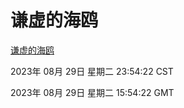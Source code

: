 # 谦虚的海鸥
[谦虚的海鸥](http://:56308/qxdho/)

2023年 08月 29日 星期二 23:54:22 CST

2023年 08月 29日 星期二 15:54:22 GMT
